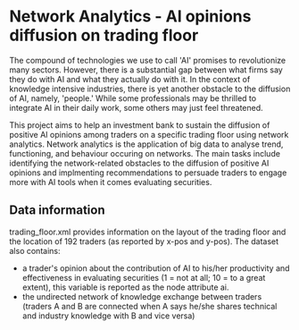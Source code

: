 # Network Analytics - AI opinions diffusion on trading floor


The compound of technologies we use to call 'AI' promises to revolutionize many sectors. However, there is a substantial gap between what firms say they do with AI and what they actually do with it. In the context of knowledge intensive industries, there is yet another obstacle to the diffusion of AI, namely, 'people.' While some professionals may be thrilled to integrate AI in their daily work, some others may just feel threatened.

This project aims to help an investment bank to sustain the diffusion of positive AI opinions among traders on a specific trading floor using network analytics. Network analytics is the application of big data to analyse trend, functioning, and behaviour occuring on networks. The main tasks include identifying the network-related obstacles to the diffusion of positive AI opinions and implmenting recommendations to persuade traders to engage more with AI tools when it comes evaluating securities.

## Data information
trading_floor.xml provides information on the layout of the trading floor and the location of 192 traders (as reported by x-pos and y-pos).
The dataset also contains:
- a trader's opinion about the contribution of AI to his/her productivity and effectiveness in evaluating securities (1 = not at all; 10 = to a great extent), this variable is reported as the node attribute ai.
- the undirected network of knowledge exchange between traders (traders A and B are connected when A says he/she shares technical and industry knowledge with B and vice versa)
